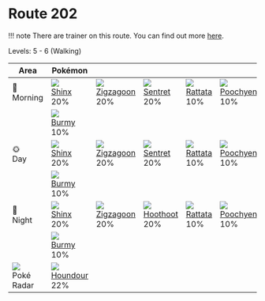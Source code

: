 # Route 202

!!! note
    There are trainer on this route. You can find out more [here](../../trainer_pokemon/route_202/).

Levels: 5 - 6 (Walking)

Area                           | Pokémon                          | &nbsp;                           | &nbsp;                           | &nbsp;                           | &nbsp;                           | &nbsp;
---                            | ---                              | ---                              | ---                              | ---                              | ---                              | ---
🌅<br>Morning                   | ![][403]<br> [Shinx]<br> 20%    | ![][263]<br> [Zigzagoon]<br> 20%| ![][161]<br> [Sentret]<br> 20%  | ![][019]<br> [Rattata]<br> 10%  | ![][261]<br> [Poochyena]<br> 10%| ![][058]<br> [Growlithe]<br> 10%
&nbsp;                         | ![][412]<br> [Burmy]<br> 10%
🌞<br>Day                       | ![][403]<br> [Shinx]<br> 20%    | ![][263]<br> [Zigzagoon]<br> 20%| ![][161]<br> [Sentret]<br> 20%  | ![][019]<br> [Rattata]<br> 10%  | ![][261]<br> [Poochyena]<br> 10%| ![][058]<br> [Growlithe]<br> 10%
&nbsp;                         | ![][412]<br> [Burmy]<br> 10%
🌙<br>Night                     | ![][403]<br> [Shinx]<br> 20%    | ![][263]<br> [Zigzagoon]<br> 20%| ![][163]<br> [Hoothoot]<br> 20% | ![][019]<br> [Rattata]<br> 10%  | ![][261]<br> [Poochyena]<br> 10%| ![][058]<br> [Growlithe]<br> 10%
&nbsp;                         | ![][412]<br> [Burmy]<br> 10%
![][poke-radar]<br> Poké Radar | ![][228]<br> [Houndour]<br> 22%


[Rattata]: ../../pokemon_changes/019/
[Growlithe]: ../../pokemon_changes/058/
[Sentret]: ../../pokemon_changes/161/
[Hoothoot]: ../../pokemon_changes/163/
[Houndour]: ../../pokemon_changes/228/
[Poochyena]: ../../pokemon_changes/261/
[Zigzagoon]: ../../pokemon_changes/263/
[Shinx]: ../../pokemon_changes/403/
[Burmy]: ../../pokemon_changes/412/
[poke-radar]: ../img/items/poke-radar.png
[019]: ../img/pokemon/019.png
[058]: ../img/pokemon/058.png
[161]: ../img/pokemon/161.png
[163]: ../img/pokemon/163.png
[228]: ../img/pokemon/228.png
[261]: ../img/pokemon/261.png
[263]: ../img/pokemon/263.png
[403]: ../img/pokemon/403.png
[412]: ../img/pokemon/412.png
